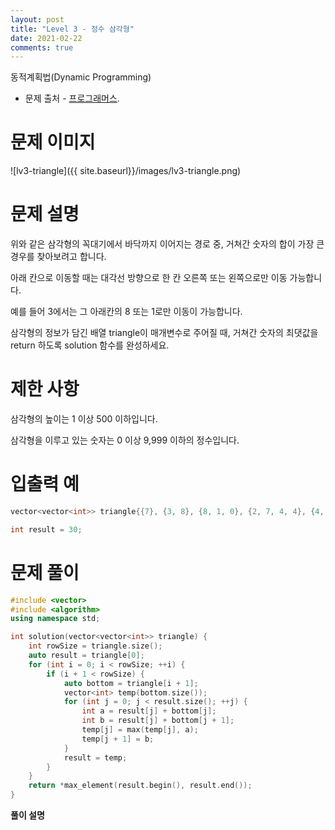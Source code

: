 ```yaml
---
layout: post
title: "Level 3 - 정수 삼각형"
date: 2021-02-22
comments: true
---
```


동적계획법(Dynamic Programming)
* 문제 출처 - [프로그래머스](https://programmers.co.kr/learn/courses/30/parts/12263).


문제 이미지
==========

![lv3-triangle]({{ site.baseurl}}/images/lv3-triangle.png)

문제 설명
========
위와 같은 삼각형의 꼭대기에서 바닥까지 이어지는 경로 중, 거쳐간 숫자의 합이 가장 큰 경우를 찾아보려고 합니다.

아래 칸으로 이동할 때는 대각선 방향으로 한 칸 오른쪽 또는 왼쪽으로만 이동 가능합니다.

예를 들어 3에서는 그 아래칸의 8 또는 1로만 이동이 가능합니다.


삼각형의 정보가 담긴 배열 triangle이 매개변수로 주어질 때, 거쳐간 숫자의 최댓값을 return 하도록 solution 함수를 완성하세요.



제한 사항
========

삼각형의 높이는 1 이상 500 이하입니다.

삼각형을 이루고 있는 숫자는 0 이상 9,999 이하의 정수입니다.



입출력 예
========
```c++
vector<vector<int>> triangle{{7}, {3, 8}, {8, 1, 0}, {2, 7, 4, 4}, {4, 5, 2, 6, 5}};

int result = 30;
```



문제 풀이
========
```c++
#include <vector>
#include <algorithm>
using namespace std;

int solution(vector<vector<int>> triangle) {
    int rowSize = triangle.size();
    auto result = triangle[0];
    for (int i = 0; i < rowSize; ++i) {
        if (i + 1 < rowSize) {
            auto bottom = triangle[i + 1];
            vector<int> temp(bottom.size());
            for (int j = 0; j < result.size(); ++j) {
                int a = result[j] + bottom[j];
                int b = result[j] + bottom[j + 1];
                temp[j] = max(temp[j], a);
                temp[j + 1] = b;
            }
            result = temp;
        }
    }
    return *max_element(result.begin(), result.end());
}
```


**풀이 설명**
